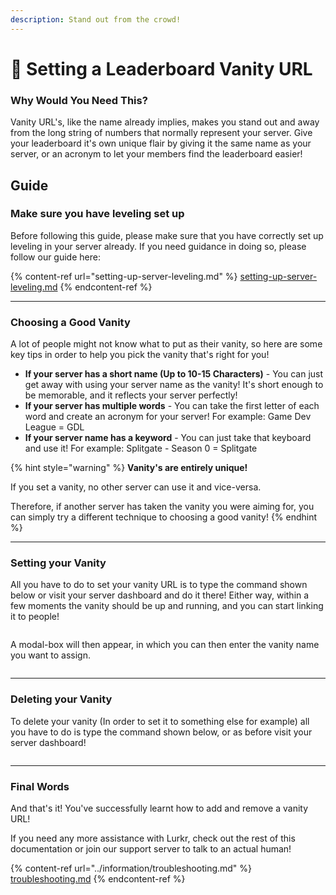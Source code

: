 ```yaml
---
description: Stand out from the crowd!
---
```


# 🔗 Setting a Leaderboard Vanity URL

### Why Would You Need This?

Vanity URL's, like the name already implies, makes you stand out and away from the long string of numbers that normally represent your server. Give your leaderboard it's own unique flair by giving it the same name as your server, or an acronym to let your members find the leaderboard easier!

## Guide

### Make sure you have leveling set up

Before following this guide, please make sure that you have correctly set up leveling in your server already. If you need guidance in doing so, please follow our guide here:

{% content-ref url="setting-up-server-leveling.md" %}
[setting-up-server-leveling.md](setting-up-server-leveling.md)
{% endcontent-ref %}

***

### Choosing a Good Vanity

A lot of people might not know what to put as their vanity, so here are some key tips in order to help you pick the vanity that's right for you!

* **If your server has a short name (Up to 10-15 Characters)** - You can just get away with using your server name as the vanity! It's short enough to be memorable, and it reflects your server perfectly!
* **If your server has multiple words** - You can take the first letter of each word and create an acronym for your server! For example: Game Dev League = GDL
* **If your server name has a keyword** - You can just take that keyboard and use it! For example: Splitgate - Season 0 = Splitgate

{% hint style="warning" %}
**Vanity's are entirely unique!**

If you set a vanity, no other server can use it and vice-versa.

Therefore, if another server has taken the vanity you were aiming for, you can simply try a different technique to choosing a good vanity!
{% endhint %}

***

### Setting your Vanity

All you have to do to set your vanity URL is to type the command shown below or visit your server dashboard and do it there! Either way, within a few moments the vanity should be up and running, and you can start linking it to people!

<figure><img src="https://i.imgur.com/ZuEqCQ6.png" alt=""><figcaption></figcaption></figure>

A modal-box will then appear, in which you can then enter the vanity name you want to assign.

<figure><img src="https://i.imgur.com/c4MGUVJ.png" alt=""><figcaption></figcaption></figure>

***

### Deleting your Vanity

To delete your vanity (In order to set it to something else for example) all you have to do is type the command shown below, or as before visit your server dashboard!

<figure><img src="https://i.imgur.com/7EHTjnZ.png" alt=""><figcaption></figcaption></figure>

***

### Final Words <a href="#final-words" id="final-words"></a>

And that's it! You've successfully learnt how to add and remove a vanity URL!

If you need any more assistance with Lurkr, check out the rest of this documentation or join our support server to talk to an actual human!

{% content-ref url="../information/troubleshooting.md" %}
[troubleshooting.md](../information/troubleshooting.md)
{% endcontent-ref %}
